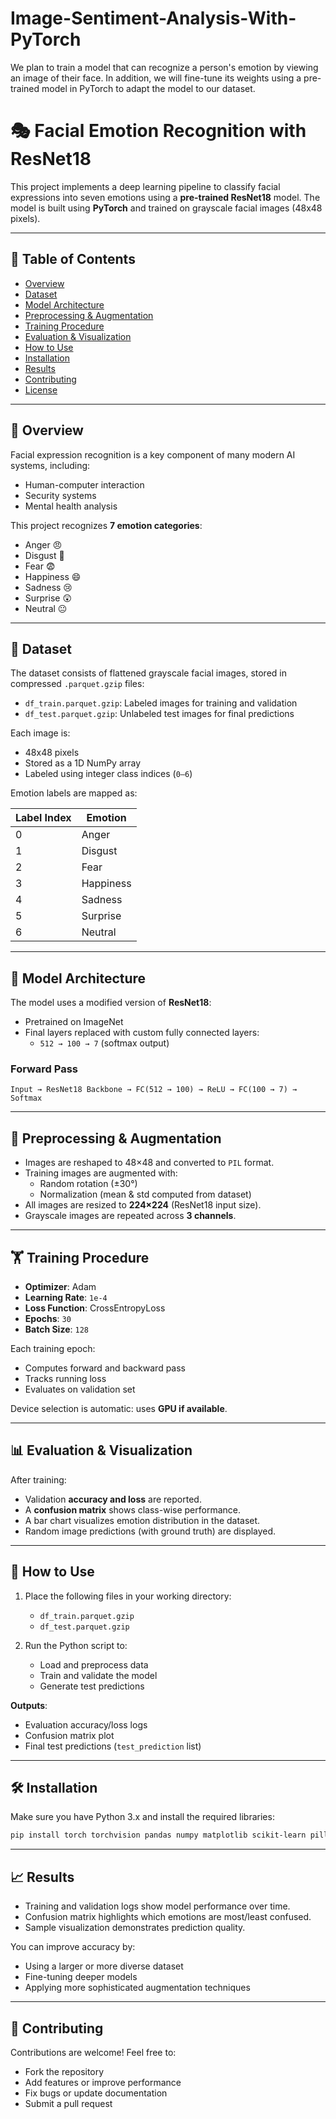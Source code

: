 # Image-Sentiment-Analysis-With-PyTorch
We plan to train a model that can recognize a person's emotion by viewing an image of their face. In addition, we will fine-tune its weights using a pre-trained model in PyTorch to adapt the model to our dataset.

# 🎭 Facial Emotion Recognition with ResNet18

This project implements a deep learning pipeline to classify facial expressions into seven emotions using a **pre-trained ResNet18** model. The model is built using **PyTorch** and trained on grayscale facial images (48x48 pixels).

---

## 📌 Table of Contents

- [Overview](#-overview)
- [Dataset](#-dataset)
- [Model Architecture](#-model-architecture)
- [Preprocessing & Augmentation](#-preprocessing--augmentation)
- [Training Procedure](#-training-procedure)
- [Evaluation & Visualization](#-evaluation--visualization)
- [How to Use](#-how-to-use)
- [Installation](#-installation)
- [Results](#-results)
- [Contributing](#-contributing)
- [License](#-license)

---

## 📖 Overview

Facial expression recognition is a key component of many modern AI systems, including:

- Human-computer interaction
- Security systems
- Mental health analysis

This project recognizes **7 emotion categories**:

- Anger 😠  
- Disgust 🤢  
- Fear 😨  
- Happiness 😄  
- Sadness 😢  
- Surprise 😲  
- Neutral 😐  

---

## 📁 Dataset

The dataset consists of flattened grayscale facial images, stored in compressed `.parquet.gzip` files:

- `df_train.parquet.gzip`: Labeled images for training and validation  
- `df_test.parquet.gzip`: Unlabeled test images for final predictions  

Each image is:

- 48x48 pixels  
- Stored as a 1D NumPy array  
- Labeled using integer class indices (`0–6`)  

Emotion labels are mapped as:

| Label Index | Emotion     |
|-------------|-------------|
| 0           | Anger       |
| 1           | Disgust     |
| 2           | Fear        |
| 3           | Happiness   |
| 4           | Sadness     |
| 5           | Surprise    |
| 6           | Neutral     |

---

## 🧠 Model Architecture

The model uses a modified version of **ResNet18**:

- Pretrained on ImageNet  
- Final layers replaced with custom fully connected layers:  
  - `512 → 100 → 7` (softmax output)

### Forward Pass

```
Input → ResNet18 Backbone → FC(512 → 100) → ReLU → FC(100 → 7) → Softmax
```

---

## 🧪 Preprocessing & Augmentation

- Images are reshaped to 48×48 and converted to `PIL` format.  
- Training images are augmented with:
  - Random rotation (±30°)
  - Normalization (mean & std computed from dataset)  
- All images are resized to **224×224** (ResNet18 input size).  
- Grayscale images are repeated across **3 channels**.

---

## 🏋️ Training Procedure

- **Optimizer**: Adam  
- **Learning Rate**: `1e-4`  
- **Loss Function**: CrossEntropyLoss  
- **Epochs**: `30`  
- **Batch Size**: `128`  

Each training epoch:

- Computes forward and backward pass  
- Tracks running loss  
- Evaluates on validation set  

Device selection is automatic: uses **GPU if available**.

---

## 📊 Evaluation & Visualization

After training:

- Validation **accuracy and loss** are reported.  
- A **confusion matrix** shows class-wise performance.  
- A bar chart visualizes emotion distribution in the dataset.  
- Random image predictions (with ground truth) are displayed.

---

## 🧰 How to Use

1. Place the following files in your working directory:
    - `df_train.parquet.gzip`
    - `df_test.parquet.gzip`

2. Run the Python script to:
    - Load and preprocess data  
    - Train and validate the model  
    - Generate test predictions  

**Outputs**:
- Evaluation accuracy/loss logs  
- Confusion matrix plot  
- Final test predictions (`test_prediction` list)

---

## 🛠️ Installation

Make sure you have Python 3.x and install the required libraries:

```bash
pip install torch torchvision pandas numpy matplotlib scikit-learn pillow tqdm
```

---

## 📈 Results

- Training and validation logs show model performance over time.  
- Confusion matrix highlights which emotions are most/least confused.  
- Sample visualization demonstrates prediction quality.

You can improve accuracy by:

- Using a larger or more diverse dataset  
- Fine-tuning deeper models  
- Applying more sophisticated augmentation techniques

---

## 🤝 Contributing

Contributions are welcome! Feel free to:

- Fork the repository  
- Add features or improve performance  
- Fix bugs or update documentation  
- Submit a pull request


